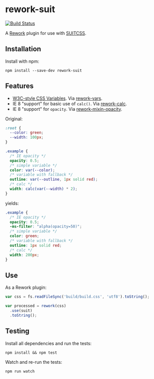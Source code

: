 # rework-suit

[![Build Status](https://secure.travis-ci.org/suitcss/rework-suit.png?branch=master)](http://travis-ci.org/suitcss/rework-suit)

A [Rework](https://github.com/reworkcss/rework) plugin for use with
[SUITCSS](https://github.com/suitcss/suit).

## Installation

Install with npm:

```
npm install --save-dev rework-suit
```

## Features

* [W3C-style CSS Variables](http://www.w3.org/TR/css-variables/). Via [rework-vars](https://github.com/reworkcss/rework-vars).
* IE 8 "support" for basic use of `calc()`. Via [rework-calc](https://github.com/reworkcss/rework-calc).
* IE 8 "support" for `opacity`. Via [rework-mixin-opacity](https://github.com/reworkcss/rework-mixin-opacity).

Original:

```css
:root {
  --color: green;
  --width: 100px;
}

.example {
  /* IE opacity */
  opacity: 0.5;
  /* simple variable */
  color: var(--color);
  /* variable with fallback */
  outline: var(--outline, 1px solid red);
  /* calc */
  width: calc(var(--width) * 2);
}
```

yields:

```css
.example {
  /* IE opacity */
  opacity: 0.5;
  -ms-filter: "alpha(opacity=50)";
  /* simple variable */
  color: green;
  /* variable with fallback */
  outline: 1px solid red;
  /* calc */
  width: 200px;
}
```

## Use

As a Rework plugin:

```js
var css = fs.readFileSync('build/build.css', 'utf8').toString();

var processed = rework(css)
  .use(suit)
  .toString();
```

## Testing

Install all dependencies and run the tests:

```
npm install && npm test
```

Watch and re-run the tests:

```
npm run watch
```
